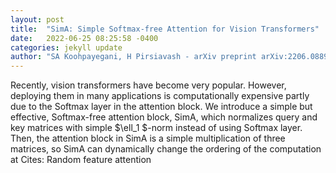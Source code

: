 ```yaml
---
layout: post
title:  "SimA: Simple Softmax-free Attention for Vision Transformers"
date:   2022-06-25 08:25:58 -0400
categories: jekyll update
author: "SA Koohpayegani, H Pirsiavash - arXiv preprint arXiv:2206.08898, 2022"
---
```

Recently, vision transformers have become very popular. However, deploying them in many applications is computationally expensive partly due to the Softmax layer in the attention block. We introduce a simple but effective, Softmax-free attention block, SimA, which normalizes query and key matrices with simple $\ell_1 $-norm instead of using Softmax layer. Then, the attention block in SimA is a simple multiplication of three matrices, so SimA can dynamically change the ordering of the computation at 
Cites: Random feature attention